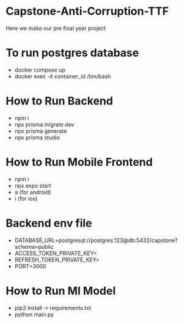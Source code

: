 # Capstone-Anti-Corruption-TTF

Here we make our pre final year project

# To run postgres database
- docker compose up
- docker exec -it container_id /bin/bash

# How to Run Backend
- npm i
- npx prisma migrate dev
- npx prisma generate
- npx prisma studio

# How to Run Mobile Frontend
- npm i
- npx expo start
- a (for android)
- i (for ios)

# Backend env file
- DATABASE_URL=postgresql://postgres:123@db:5432/capstone?schema=public
- ACCESS_TOKEN_PRIVATE_KEY=
- REFRESH_TOKEN_PRIVATE_KEY=
- PORT=3000


# How to Run Ml Model
- pip3 install -r requirements.txt
- python main.py

